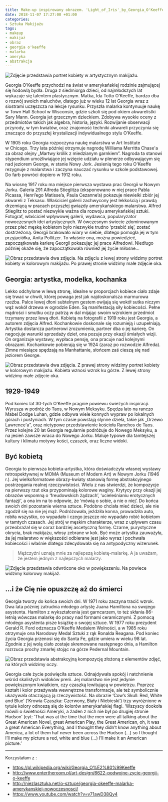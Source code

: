 ```yaml
---
title: Make-up inspirowany obrazem. 'Light_of_Iris'_by_Georgia_O'Keeffe
date: 2018-11-07 17:27:00 +01:00
categories:
- Sztuka Makijażu
tags:
- makeup
- makijaż
- obraz
- georgia o'keeffe
- malarka
- ameryka
- abstrakcja
---
```


![Zdjęcie przedstawia portret kobiety w artystycznym makijażu.](https://assets0.ello.co/uploads/asset/attachment/8467684/ello-optimized-96300a10.jpg)

Georgia O’Keeffe przychodzi na świat w amerykańskiej rodzinie zajmującej się hodowlą bydła. Druga z siedmiorga dzieci, od najmłodszych lat wykazuje się talentem plastycznym. Matka, Ida Totto O’Keeffe, bardzo dba o rozwój swoich maluchów, dlatego już w wieku 12 lat Georgia wraz z siostrami uczęszcza na lekcje rysunku. Przyszła malarka kontynuuje naukę w Town Hall School w Wisconsin, gdzie szkoli się pod okiem akwarelistki Sary Mann. Georgia jet grzecznym dzieckiem. Zdobywa wysokie oceny z przedmiotów takich jak algebra, historia, języki. Rozwijanie obserwacji przyrody, w tym kwiatów, oraz znajomość techniki akwareli przyczynia się znacząco do przyszłej krystalizacji indywidualnego stylu O’Keeffe. 


W 1905 roku Georgia rozpoczyna naukę malarstwa w Art Institute w Chicago. Trzy lata później otrzymuje nagrodę Williama Merritta Chase'a za obraz olejny „Martwy królik z miedzianym garnkiem”. Nagroda ta stanowi stypendium umożliwiające jej wzięcie udziału w plenerze odbywającym się nad jeziorem George, w stanie Nowy Jork. Jesienią tego roku O’Keeffe rezygnuje z malarstwa i zaczyna nauczać rysunku w szkole podstawowej. Do farb powróci dopiero w 1912 roku. 

Na wiosnę 1917 roku ma miejsce pierwsza wystawa prac Georgii w Nowym Jorku. Galeria 291 Alfreda Stieglitza (eksponowano w niej prace Pabla Picassa, Henri’ego Matisse’a, Paula Cezanne’a) pokazuje niewielki zbiór jej akwareli z Teksasu. Właściciel galerii zachwycony jest lekkością i prawdą drzemiącą w pracach przyszłej gwiazdy amerykańskiego malarstwa. 
Alfred Stieglitz to postać niezwykle ważna dla rozwoju amerykańskiej sztuki. Fotograf, właściciel wpływowej galerii, wydawca, popularyzator nowoczesnych idei artystycznych. W ówczesnym świecie zdominowanym przez płeć męską kobietom było niezwykle trudno ‘przebić się’, zostać dostrzeżoną. Georgii brakowało wiary w siebie, dlatego pomogła jej w tym przyjaciółka, Anita Pollitzer. To właśnie ona, można powiedzieć, zapoczątkowała karierę Georgii pokazując jej prace Alfredowi. Niedługo później okaże się, że zapoczątkowała również jej życie miłosne…


![Obraz przedstawia dwa zdjęcia. Na zdjęciu z lewej strony widzimy portret kobiety w kolorowym makijażu. Po prawej stronie widzimy małe zdjęcie oka.](https://assets1.ello.co/uploads/asset/attachment/8467686/ello-optimized-066f10e7.jpg)

## Georgia: artystka, modelka, kochanka

Lekko odchylone w lewą stronę, idealne w proporcjach kobiece ciało zdaje się trwać w chwili, której powaga jest jak najdoskonalsza marmurowa rzeźba. Palce lewej dłoni subtelnym gestem owijają się wokół sutka niczym wąż wokół drzewa w ogrodzie Eden. Są manifestacją siły kobiecości. Pełne mądrości i smutku oczy patrzą w dal mijając swoim wzrokiem przedmiot trzymany przez lewą dłoń. Kobietą na fotografii z 1919 roku jest Georgia, a autorem zdjęcia Alfred. Kochankowie doskonale się rozumieją i uzupełniają. Artystka dostarcza partnerowi zrozumienia, partner dba o jej karierę. On negocjuje warunki sprzedaży dzieł, ona pozuje przy okazji śmiałych wizji. On organizuje wystawy, wypłaca pensję, ona pracuje nad kolejnymi obrazami. Kochankowie pobierają się w 1924 (zaraz po rozwodzie Alfreda). Zimne miesiące spędzają na Manhattanie, słońcem zaś cieszą się nad jeziorem George.

![Obraz przedstawia dwa zdjęcia. Z prawej strony widzimy portret kobiety w kolorowym makijażu. Kobieta wznosi wzrok ku górze. Z lewej strony widzimy małe zdjęcie oka.](https://assets0.ello.co/uploads/asset/attachment/8467691/ello-optimized-c4a6edc5.jpg)

## 1929-1949

Pod koniec lat 30-tych O’Keeffe pragnie powiewu świeżych inspiracji. Wyrusza w podróż do Taos, w Nowym Meksyku. Spędza lato na ranczo Mabel Dodge Luhan, gdzie odbywa wiele konnych wypraw po lokalnych górach i pustyniach. W tym czasie powstają słynne dzieła, takie jak „Drzewo Lawrence'a”, oraz nietypowe przedstawienie kościoła Ranchos de Taos. Przez kolejne 20 lat Georgia regularnie podróżuje do Nowego Meksyku, a na jesień zawsze wraca do Nowego Jorku. Maluje typowe dla tamtejszej kultury i klimatu motywy kości, czaszek, oraz liczne widoki.

## Być kobietą

Georgia to pierwsza kobieta-artystka, która doświadczyła własnej wystawy retrospektywnej w MOMA (Museum of Modern Art) w Nowym Jorku (1946 r.). Jej wielkoformatowe obrazy-kwiaty stanowią formę abstrakcyjnego postrzegania realnej rzeczywistości. Wielu z nas stwierdzi, że kompozycje na pierwszy rzut oka przypominają kolorowe waginy. Krytycy przy okazji jej obrazów wspomną o ‘freudowskich żądzach’, ‘ucieleśnianiu erotycznych fantazji’, a ona im na to odpowie, że ‘mówią o sobie, a nie o niej’. Do końca swoich dni pozostanie wierna sztuce. Podobno chciała mieć dzieci, ale nie zgodził się na nie jej mąż. Podróżowała, jeździła konna, prowadziła auto, robiła wszystko, co wypadało i czego jeszcze nie wypadało robić kobietom w tamtych czasach. Jej strój w męskim charakterze, wraz z upływem czasu przeobrażał się w coraz bardziej ascetyczną formę. Czarne, purystyczne okrycia, brak makijażu, włosy zebrane w kok. Być może artystka zauważyła, że jej malarstwo w większości odbierane jest jako wyraz i pochwała kobiecości i właśnie dlatego zdecydowała się na antypodyczny wizerunek. 

> 
> Mężczyźni uznają mnie za najlepszą kobietę-malarkę. A ja uważam, że jestem jednym z najlepszych malarzy.
>

![Zdjęcie przedstawia odwrócone oko w powiększeniu. Na powiece widzimy kolorowy makijaż.](https://assets1.ello.co/uploads/asset/attachment/8467689/ello-optimized-48381852.jpg)

## ...i że Cię nie opuszczę aż do śmierci

Georgia tworzy do końca swoich dni. W 1971 roku zaczyna tracić wzrok. Dwa lata później zatrudnia młodego artystę Juana Hamiltona na swojego asystenta. Hamilton z wykształcenia jest garncarzem, to też skłania 86-letnią wówczas malarkę do pracy nad formami ceramicznymi. Z pomocą młodego asystenta pisze książkę o swojej sztuce. W 1977 roku prezydent Gerald R. Ford odznacza O’Keeffe Medalem Wolności, a w 1985 roku otrzymuje ona Narodowy Medal Sztuki z rąk Ronalda Reagana. Pod koniec życia Georgia przenosi się do Santa Fe, gdzie umiera w wieku 98 lat. Zgodnie z jej wolą ciało zostaje skremowane następnego dnia, a Hamilton rozrzuca prochy zmarłej stojąc na górze Pedernal Mountain.

![Obraz przedstawia abstrakcyjną kompozycję złożoną z elementów zdjęć, na których widzimy oczy.](https://assets1.ello.co/uploads/asset/attachment/8467681/ello-optimized-451899b8.jpg)

Georgia całe życie poświęciła sztuce. Odnajdywała spokój i natchnienie wśród skalistych widoków prerii. Jej malarstwo nie jest jedynie powiększonym kwiatkiem, czy czaszką lewitującą w powietrzu. Poprzez kształt i kolor przeżywała wewnętrzne transformacje, ale też symbolicznie ukazywała otaczającą ją rzeczywistość. Na obrazie ‘Cow’s Skull: Red, White and Blue’ (‘Krowia Czaszka: Czerwony, Biały i Niebieski’) trzy wyróżnione w tytule kolory odnoszą się do kolorów amerykańskiej flagi. ‘Wszyscy dookoła mówili o świetności Ameryki, a żaden z nich nie był po drugiej stronie Hudson’ (cyt: ‘That was at the time that the men were all talking about the Great American Novel, great American Play, the Great American, oh, it was a great American Everything, and I thought they didn’t know anything about America, a lot of them haf never been across the Hudson (…) so I thought I’ll make my picture a red, white and blue (…) I’ll make it an American picture.’

----------

Korzystałam z :

* https://pl.wikipedia.org/wiki/Georgia_O%E2%80%99Keeffe
* http://www.entertheroom.pl/art-design/6622-podwojne-zycie-georgii-o-keeffe
* http://niezlasztuka.net/o-sztuce/georgia-okeeffe-malarka-amerykanskiej-nowoczesnosci/
* https://www.youtube.com/watch?v=v71awD38Qy4